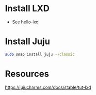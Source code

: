# Install LXD
- See hello-lxd

# Install Juju
```bash
sudo snap install juju --classic
```


# Resources
https://jujucharms.com/docs/stable/tut-lxd
